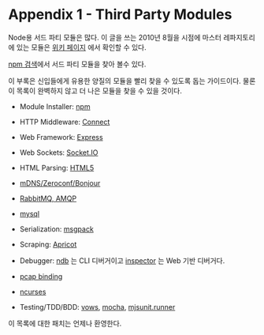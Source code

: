 # Appendix 1 - Third Party Modules

Node용 서드 파티 모듈은 많다. 이 글을 쓰는 2010년 8월을 시점에 마스터 레파지토리에 있는 모듈은 [위키 페이지](https://github.com/joyent/node/wiki/modules) 에서 확인할 수 있다.

[npm 검색](http://search.npmjs.org)에서 서드 파티 모듈을 찾아 볼수 있다.

이 부록은 신입들에게 유용한 양질의 모듈을 빨리 찾을 수 있도록 돕는 가이드이다. 물론 이 목록이 완벽하지 않고 더 나은 모듈을 찾을 수 있을 것이다.

- Module Installer: [npm](https://github.com/isaacs/npm)

- HTTP Middleware: [Connect](https://github.com/senchalabs/connect)

- Web Framework: [Express](https://github.com/visionmedia/express)

- Web Sockets: [Socket.IO](https://github.com/learnboost/socket.io)

- HTML Parsing: [HTML5](https://github.com/aredridel/html5)

- [mDNS/Zeroconf/Bonjour](https://github.com/agnat/node_mdns)

- [RabbitMQ, AMQP](https://github.com/postwait/node-amqp)

- [mysql](https://github.com/felixge/node-mysql)

- Serialization: [msgpack](https://github.com/pgriess/node-msgpack)

- Scraping: [Apricot](https://github.com/silentrob/Apricot)

- Debugger: [ndb](https://github.com/smtlaissezfaire/ndb) 는 CLI 디버거이고
  [inspector](https://github.com/dannycoates/node-inspector) 는 Web 기반 디버거다.

- [pcap binding](https://github.com/mranney/node_pcap)

- [ncurses](https://github.com/mscdex/node-ncurses)

- Testing/TDD/BDD: [vows](http://vowsjs.org/),
  [mocha](https://github.com/visionmedia/mocha),
  [mjsunit.runner](https://github.com/tmpvar/mjsunit.runner)

이 목록에 대한 패치는 언제나 환영한다.

